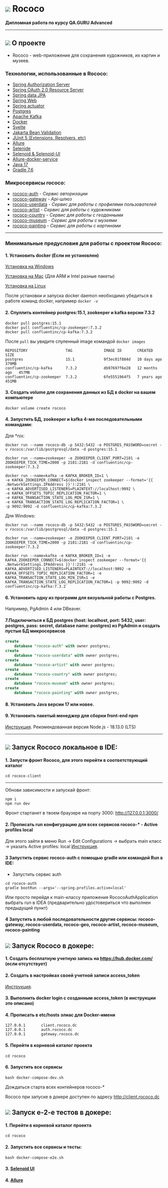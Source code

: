 # ![](readme/favicon.ico) Rococo
**Дипломная работа по курсу QA.GURU Advanced**
<hr>

## ![](readme/edit-info.png) О проекте
+ Rococo - web-приложение для сохранения художников, их картин и музеев.

### Технологии, использованные в Rococo:
- [Spring Authorization Server](https://spring.io/projects/spring-authorization-server)
- [Spring OAuth 2.0 Resource Server](https://docs.spring.io/spring-security/reference/servlet/oauth2/resource-server/index.html)
- [Spring data JPA](https://spring.io/projects/spring-data-jpa)
- [Spring Web](https://docs.spring.io/spring-framework/docs/current/reference/html/web.html#spring-web)
- [Spring actuator](https://docs.spring.io/spring-boot/docs/current/reference/html/actuator.html)
- [Postgres](https://www.postgresql.org/about/)
- [Apache Kafka](https://developer.confluent.io/quickstart/kafka-docker/)
- [Docker](https://www.docker.com/resources/what-container/)
- [Svelte](https://svelte.dev/)
- [Jakarta Bean Validation](https://beanvalidation.org/)
- [JUnit 5 (Extensions, Resolvers, etc)](https://junit.org/junit5/docs/current/user-guide/)
- [Allure](https://docs.qameta.io/allure/)
- [Selenide](https://selenide.org/)
- [Selenoid & Selenoid-UI](https://aerokube.com/selenoid/latest/)
- [Allure-docker-service](https://github.com/fescobar/allure-docker-service)
- [Java 17](https://www.oracle.com/java/technologies/javase/jdk17-archive-downloads.html)
- [Gradle 7.6](https://docs.gradle.org/7.6/release-notes.html)

### Микросервисы rococo:
+ [rococo-auth]() - *Сервис авторизации*
+ [rococo-gateway]() - *Api-шлюз*
+ [rococo-userdata]() - *Сервис для работы с профилями пользователей*
+ [rococo-artist]() - *Сервис для работы с художниками*
+ [rococo-country]() - *Сервис для работы с геоданными*
+ [rococo-museum]() - *Сервис для работы с музеями*
+ [rococo-painting]() - *Сервис для работы с картинами*

<hr>

###  Минимальные предусловия для работы с проектом Rococo:
#### 1. Установить docker (Если не установлен)

[Установка на Windows](https://docs.docker.com/desktop/install/windows-install/)

[Установка на Mac](https://docs.docker.com/desktop/install/mac-install/) (Для ARM и Intel разные пакеты)

[Установка на Linux](https://docs.docker.com/desktop/install/linux-install/)

После установки и запуска docker daemon необходимо убедиться в работе команд docker, например `docker -v`

#### 2. Спуллить контейнер postgres:15.1, zookeeper и kafka версии 7.3.2

```posh
docker pull postgres:15.1
docker pull confluentinc/cp-zookeeper:7.3.2
docker pull confluentinc/cp-kafka:7.3.2
```

После `pull` вы увидите спуленный image командой `docker images`

```posh           
REPOSITORY                 TAG              IMAGE ID       CREATED         SIZE
postgres                   15.1             9f3ec01f884d   10 days ago     379MB
confluentinc/cp-kafka      7.3.2            db97697f6e28   12 months ago   457MB
confluentinc/cp-zookeeper  7.3.2            6fe5551964f5   7 years ago     451MB

```

#### 3. Создать volume для сохранения данных из БД в docker на вашем компьютере

```posh
docker volume create rococo
```

#### 4. Запустить БД, zookeeper и kafka 4-мя последовательными командами:

Для *nix:
```posh
docker run --name rococo-db -p 5432:5432 -e POSTGRES_PASSWORD=secret -v rococo:/var/lib/postgresql/data -d postgres:15.1

docker run --name=zookeeper -e ZOOKEEPER_CLIENT_PORT=2181 -e ZOOKEEPER_TICK_TIME=2000 -p 2181:2181 -d confluentinc/cp-zookeeper:7.3.2

docker run --name=kafka -e KAFKA_BROKER_ID=1 \
-e KAFKA_ZOOKEEPER_CONNECT=$(docker inspect zookeeper --format='{{ .NetworkSettings.IPAddress }}'):2181 \
-e KAFKA_ADVERTISED_LISTENERS=PLAINTEXT://localhost:9092 \
-e KAFKA_OFFSETS_TOPIC_REPLICATION_FACTOR=1 \
-e KAFKA_TRANSACTION_STATE_LOG_MIN_ISR=1 \
-e KAFKA_TRANSACTION_STATE_LOG_REPLICATION_FACTOR=1 \
-p 9092:9092 -d confluentinc/cp-kafka:7.3.2
```
Для Windows:
```posh
docker run --name rococo-db -p 5432:5432 -e POSTGRES_PASSWORD=secret -v rococo:/var/lib/postgresql/data -d postgres:15.1

docker run --name=zookeeper -e ZOOKEEPER_CLIENT_PORT=2181 -e ZOOKEEPER_TICK_TIME=2000 -p 2181:2181 -d confluentinc/cp-zookeeper:7.3.2

docker run --name=kafka -e KAFKA_BROKER_ID=1 -e KAFKA_ZOOKEEPER_CONNECT=$(docker inspect zookeeper --format='{{ .NetworkSettings.IPAddress }}'):2181 -e KAFKA_ADVERTISED_LISTENERS=PLAINTEXT://localhost:9092 -e KAFKA_OFFSETS_TOPIC_REPLICATION_FACTOR=1 -e KAFKA_TRANSACTION_STATE_LOG_MIN_ISR=1 -e KAFKA_TRANSACTION_STATE_LOG_REPLICATION_FACTOR=1 -p 9092:9092 -d confluentinc/cp-kafka:7.3.2
```

#### 6. Установить одну из программ для визуальной работы с Postgres.
Например, PgAdmin 4 или DBeaver.
#### 7.Подключиться к БД postgres (host: localhost, port: 5432, user: postgres, pass: secret, database name: postgres) из PgAdmin и создать пустые БД микросервисов

```sql
create
    database "rococo-auth" with owner postgres;
create
    database "rococo-userdata" with owner postgres;
create
    database "rococo-artist" with owner postgres;
create
    database "rococo-country" with owner postgres;
create
    database "rococo-museum" with owner postgres;
create
    database "rococo-painting" with owner postgres;
```

#### 8. Установить Java версии 17 или новее.
#### 9. Установить пакетый менеджер для сборки front-end npm

[Инструкция](https://docs.npmjs.com/downloading-and-installing-node-js-and-npm).
Рекомендованная версия Node.js - 18.13.0 (LTS)
<hr>


## ![](readme/editor.png) Запуск Rococo локальное в IDE:
#### 1. Запусти фронт Rococo, для этого перейти в соответствующий каталог

```posh
cd rococo-client
```
---
Обнови зависимости и запускай фронт:

```posh
npm i
npm run dev
```

Фронт стартанет в твоем браузере на порту 3000: http://127.0.0.1:3000/

#### 2. Прописать run конфигурацию для всех сервисов rococo-* - Active profiles local

Для этого зайти в меню Run -> Edit Configurations -> выбрать main класс -> указать Active profiles: local
[Инструкция](https://stackoverflow.com/questions/39738901/how-do-i-activate-a-spring-boot-profile-when-running-from-intellij).

#### 3 Запустить сервис rococo-auth c помощью gradle или командой Run в IDE:
- Запустить сервис auth

```posh
cd rococo-auth
gradle bootRun --args='--spring.profiles.active=local'
```

Или просто перейдя к main-классу приложения RococoAuthApplication выбрать run в IDEA (предварительно удостовериться что
выполнен предыдущий пункт)

#### 4 Запустить в любой последовательности другие сервисы: rococo-gateway, rococo-userdata, rococo-geo, rococo-artist, rococo-museum, rococo-painting


## ![](readme/docker.png) Запуск Rococo в докере:

#### 1. Создать бесплатную учетную запись на https://hub.docker.com/ (если отсутствует)
#### 2. Создать в настройках своей учетной записи access_token

[Инструкция](https://docs.docker.com/docker-hub/access-tokens/).

#### 3. Выполнить docker login с созданным access_token (в инструкции это описано)
#### 4. Прописать в etc/hosts элиас для Docker-имени
```
127.0.0.1       client.rococo.dc
127.0.0.1       auth.rococo.dc
127.0.0.1       gateway.rococo.dc
```

#### 5. Перейти в корневой каталог проекта
```posh
cd rococo
```

#### 6. Запустить все сервисы
```posh
bash docker-compose-dev.sh
```
Дождаться старта всех контейнеров rococo-*

Rococo при запуске в докере доступен по адресу http://client.rococo.dc

## ![](readme/testing.png) Запуск e-2-e тестов в докере:
#### 1. Перейти в корневой каталог проекта

```posh
cd rococo
```

#### 2. Запустить все сервисы и тесты:

```posh
bash docker-compose-e2e.sh
```

#### 3. [Selenoid UI](http://localhost:9090/)

#### 4. [Allure](http://localhost:5050/allure-docker-service/projects/rococo-e-2-e-tests/reports/latest/index.html)
